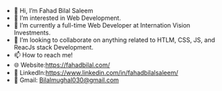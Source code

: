- 👋 Hi, I’m Fahad Bilal Saleem
- 👀 I’m interested in Web Development.
- 🌱 I’m currently a full-time Web Developer at Internation Vision Investments.
- 💞️ I’m looking to collaborate on anything related to HTLM, CSS, JS, and ReacJs stack Development.
- 📫 How to reach me! 
- 🌐 Website:https://fahadbilal.com/ 
- 🔗 LinkedIn:https://www.linkedin.com/in/fahadbilalsaleem/
- 📧 Gmail: Bilalmughal030@gmail.com 


<!---
bilalmughal1/bilalmughal1 is a ✨ special ✨ repository because its `README.md` (this file) appears on your GitHub profile.
You can click the Preview link to take a look at your changes.
--->
